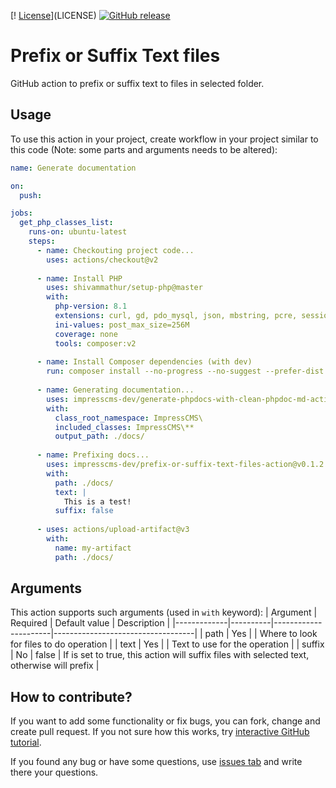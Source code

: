 


[!
[License](https://img.shields.io/github/license/impresscms-dev/prefix-or-suffix-text-files-action.svg)](LICENSE)
[![GitHub release](https://img.shields.io/github/release/impresscms-dev/prefix-or-suffix-text-files-action.svg)](https://github.com/impresscms-dev/prefix-or-suffix-text-files-action/releases)

# Prefix or Suffix Text files

GitHub action to prefix or suffix text to files in selected folder.

## Usage

To use this action in your project, create workflow in your project similar to this code (Note: some parts and arguments needs to be altered):
```yaml
name: Generate documentation

on:
  push:

jobs:
  get_php_classes_list:
    runs-on: ubuntu-latest
    steps:
      - name: Checkouting project code...
        uses: actions/checkout@v2
        
      - name: Install PHP
        uses: shivammathur/setup-php@master
        with:
          php-version: 8.1
          extensions: curl, gd, pdo_mysql, json, mbstring, pcre, session
          ini-values: post_max_size=256M
          coverage: none
          tools: composer:v2
          
      - name: Install Composer dependencies (with dev)
        run: composer install --no-progress --no-suggest --prefer-dist --optimize-autoloader       
          
      - name: Generating documentation...
        uses: impresscms-dev/generate-phpdocs-with-clean-phpdoc-md-action@v0.1.4
        with:
          class_root_namespace: ImpressCMS\
          included_classes: ImpressCMS\**
          output_path: ./docs/
          
      - name: Prefixing docs...
        uses: impresscms-dev/prefix-or-suffix-text-files-action@v0.1.2
        with:
          path: ./docs/
          text: |
            This is a test!
          suffix: false
          
      - uses: actions/upload-artifact@v3
        with:
          name: my-artifact
          path: ./docs/
```

## Arguments 

This action supports such arguments (used in `with` keyword):
| Argument    | Required | Default value        | Description                       |
|-------------|----------|----------------------|-----------------------------------|
| path | Yes      |                      | Where to look for files to do operation |
| text | Yes      |                      | Text to use for the operation |
| suffix | No      | false               | If is set to true, this action will suffix files with selected text, otherwise will prefix |

## How to contribute? 

If you want to add some functionality or fix bugs, you can fork, change and create pull request. If you not sure how this works, try [interactive GitHub tutorial](https://skills.github.com).

If you found any bug or have some questions, use [issues tab](https://github.com/impresscms-dev/prefix-or-suffix-text-files-action/issues) and write there your questions.

